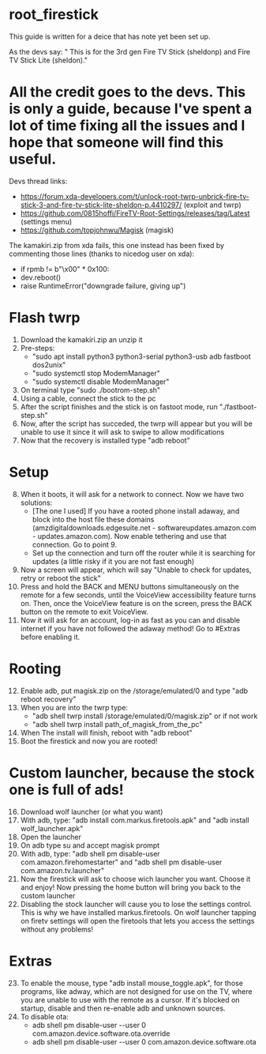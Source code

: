 # root_firestick

This guide is written for a deice that has note yet been set up.

As the devs say: " This is for the 3rd gen Fire TV Stick (sheldonp) and Fire TV Stick Lite (sheldon)."

# All the credit goes to the devs. This is only a guide, because I've spent a lot of time fixing all the issues and I hope that someone will find this useful.

Devs thread links:
-  https://forum.xda-developers.com/t/unlock-root-twrp-unbrick-fire-tv-stick-3-and-fire-tv-stick-lite-sheldon-p.4410297/ (exploit and twrp)
-  https://github.com/0815hoffi/FireTV-Root-Settings/releases/tag/Latest (settings menu)
-  https://github.com/topjohnwu/Magisk (magisk)

The kamakiri.zip from xda fails, this one instead has been fixed by commenting those lines (thanks to nicedog user on xda):

 - if rpmb != b"\x00" * 0x100:
 - dev.reboot()
 - raise RuntimeError("downgrade failure, giving up")

# Flash twrp


1) Download the kamakiri.zip an unzip it
2) Pre-steps:
    - "sudo apt install python3 python3-serial python3-usb adb fastboot dos2unix"
    - "sudo systemctl stop ModemManager"
    - "sudo systemctl disable ModemManager"
3) On terminal type "sudo ./bootrom-step.sh"
4) Using a cable, connect the stick to the pc
5) After the script finishes and the stick is on fastoot mode, run "./fastboot-step.sh"
6) Now, after the script has succeded, the twrp will appear but you will be unable to use it since it will ask to swipe to allow modifications
7) Now that the recovery is installed type "adb reboot"


# Setup


8) When it boots, it will ask for a network to connect. Now we have two solutions:
    - [The one I used] If you have a rooted phone install adaway, and block into the host file these domains (amzdigitaldownloads.edgesuite.net - softwareupdates.amazon.com - updates.amazon.com). Now enable tethering and use that connection. Go to point 9.
    - Set up the connection and turn off the router while it is searching for updates (a little risky if it you are not fast enough)
9) Now a screen will appear, which will say "Unable to check for updates, retry or reboot the stick"
10) Press and hold the BACK and MENU buttons simultaneously on the remote for a few seconds, until the VoiceView accessibility feature turns on. Then, once the VoiceView feature is on the screen, press the BACK button on the remote to exit VoiceView.
11) Now it will ask for an account, log-in as fast as you can and disable internet if you have not followed the adaway method! Go to #Extras before enabling it.


# Rooting


12) Enable adb, put magisk.zip on the /storage/emulated/0 and type "adb reboot recovery" 
13) When you are into the twrp type:
    - "adb shell twrp install /storage/emulated/0/magisk.zip" 
    or if not work
    - "adb shell twrp install path_of_magisk_from_the_pc"
14) When The install will finish, reboot with "adb reboot"
15) Boot the firestick and now you are rooted!


# Custom launcher, because the stock one is full of ads!

16) Download wolf launcher (or what you want)
17) With adb, type: "adb install com.markus.firetools.apk" and "adb install wolf_launcher.apk"
18) Open the launcher 
19) On adb type su and accept magisk prompt 
20) With adb, type: "adb shell pm disable-user com.amazon.firehomestarter" and "adb shell pm disable-user com.amazon.tv.launcher"
21) Now the firestick will ask to choose wich launcher you want. Choose it and enjoy! Now pressing the home button will bring you back to the custom launcher
22) Disabling the stock launcher will cause you to lose the settings control. This is why we have installed markus.firetools. On wolf launcher tapping on firetv settings will open the firetools that lets you access the settings without any problems!


# Extras


23) To enable the mouse, type "adb install mouse_toggle.apk", for those programs, like adway, which are not designed for use on the TV, where you are unable to use with the remote as a cursor. If it's blocked on startup, disable and then re-enable adb and unknown sources.
24) To disable ota:
    - adb shell pm disable-user --user 0 com.amazon.device.software.ota.override
    - adb shell pm disable-user --user 0 com.amazon.device.software.ota
